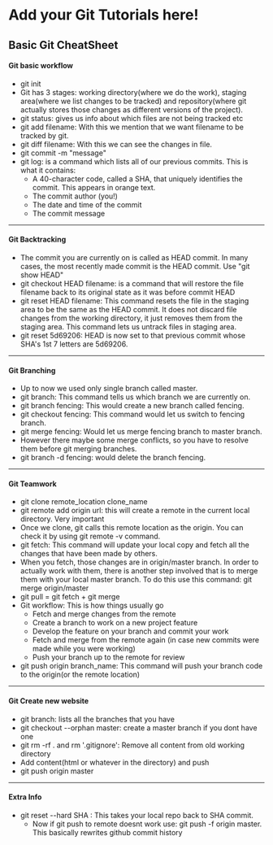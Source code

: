 # Add your Git Tutorials here!

## Basic Git CheatSheet

#### Git basic workflow
* git init
* Git has 3 stages: working directory(where we do the work), staging area(where we list changes to be tracked) and repository(where git actually stores those changes as different versions of the project).
* git status: gives us info about which files are not being tracked etc
* git add filename: With this we mention that we want filename to be tracked by git.
* git diff filename: With this we can see the changes in file.
* git commit -m "message"
* git log: is a command which lists all of our previous commits. This is what it contains:
    - A 40-character code, called a SHA, that uniquely identifies the commit. This appears in orange text.
    - The commit author (you!)
    - The date and time of the commit
    - The commit message

---

#### Git Backtracking


* The commit you are currently on is called as HEAD commit. In many cases, the most recently made commit is the HEAD commit. Use "git show HEAD"
* git checkout HEAD filename: is a command that will restore the file filename back to its original state as it was before commit HEAD
* git reset HEAD filename: This command resets the file in the staging area to be the same as the HEAD commit. It does not discard file changes from the working directory, 
  it just removes them from the staging area. This command lets us untrack files in staging area.
* git reset 5d69206: HEAD is now set to that previous commit whose SHA's 1st 7 letters are 5d69206.

---

#### Git Branching

* Up to now we used only single branch called master.
* git branch: This command tells us which branch we are currently on.
* git branch fencing: This would create a new branch called fencing.
* git checkout fencing: This command would let us switch to fencing branch.
* git merge fencing: Would let us merge fencing branch to master branch.
* However there maybe some merge conflicts, so you have to resolve them before git merging branches.
* git branch -d fencing: would delete the branch fencing.

---

#### Git Teamwork

* git clone remote_location clone_name
* git remote add origin url: this will create a remote in the current local directory. Very important
* Once we clone, git calls this remote location as the origin. You can check it by using git remote -v command.
* git fetch: This command will update your local copy and fetch all the changes that have been made by others.
* When you fetch, those changes are in origin/master branch. In order to actually work with them, there is another step involved that is to merge them with your local master branch. To do this use this command: 
  git merge origin/master
* git pull = git fetch + git merge
* Git workflow: This is how things usually go
    - Fetch and merge changes from the remote
    - Create a branch to work on a new project feature
    - Develop the feature on your branch and commit your work
    - Fetch and merge from the remote again (in case new commits were made while you were working)
    - Push your branch up to the remote for review
* git push origin branch_name: This command will push your branch code to the origin(or the remote location)

---

#### Git Create new website

* git branch: lists all the branches that you have
* git checkout --orphan master: create a master branch if you dont have one
* git rm -rf . and rm '.gitignore': Remove all content from old working directory
* Add content(html or whatever in the directory) and push
* git push origin master



---
#### Extra Info

* git reset --hard SHA : This takes your local repo back to SHA commit.
	- Now if git push to remote doesnt work use: git push -f origin master. This basically rewrites github commit history


